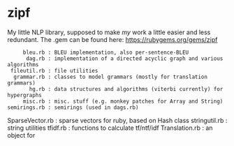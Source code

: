 zipf
====

My little NLP library, supposed to make _my_ work a little easier and less redundant.
The .gem can be found here: https://rubygems.org/gems/zipf

         bleu.rb : BLEU implementation, also per-sentence-BLEU
          dag.rb : implementation of a directed acyclic graph and various algorithms
     fileutil.rb : file utilities
      grammar.rb : classes to model grammars (mostly for translation grammars)
           hg.rb : data structures and algorithms (viterbi currently) for hypergraphs
         misc.rb : misc. stuff (e.g. monkey patches for Array and String)
    semirings.rb : semirings (used in dags.rb)
 SparseVector.rb : sparse vectors for ruby, based on Hash class
   stringutil.rb : string utilities
        tfidf.rb : functions to calculate tf/ntf/idf
  Translation.rb : an object for

